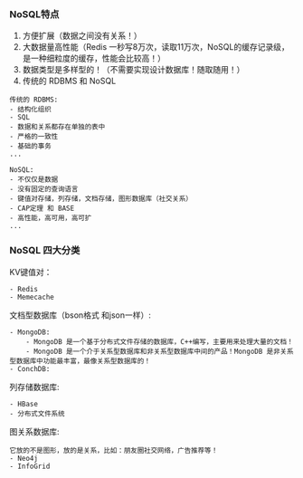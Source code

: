 ### NoSQL特点

1. 方便扩展（数据之间没有关系！）
2. 大数据量高性能（Redis 一秒写8万次，读取11万次，NoSQL的缓存记录级，是一种细粒度的缓存，性能会比较高！）
3. 数据类型是多样型的！（不需要实现设计数据库！随取随用！）
4. 传统的 RDBMS 和 NoSQL

```shell
传统的 RDBMS:
- 结构化组织
- SQL
- 数据和关系都存在单独的表中
- 严格的一致性
- 基础的事务
...
```

```shell
NoSQL:
- 不仅仅是数据
- 没有固定的查询语言
- 键值对存储，列存储，文档存储，图形数据库（社交关系）
- CAP定理 和 BASE
- 高性能，高可用，高可扩
...
```

### NoSQL 四大分类

KV键值对：

```shell
- Redis
- Memecache
```

文档型数据库（bson格式 和json一样）:

```shell
- MongoDB:
	- MongoDB 是一个基于分布式文件存储的数据库，C++编写，主要用来处理大量的文档！
	- MongoDB 是一个介于关系型数据库和非关系型数据库中间的产品！MongoDB 是非关系型数据库中功能最丰富，最像关系型数据库的！
- ConchDB:
```

列存储数据库:

```shell
- HBase
- 分布式文件系统
```

图关系数据库:

```shell
它放的不是图形，放的是关系，比如：朋友圈社交网络，广告推荐等！
- Neo4j
- InfoGrid
```